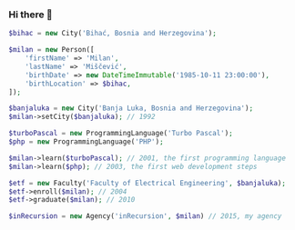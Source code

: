 ### Hi there 👋

<!--
**milan-miscevic/milan-miscevic** is a ✨ _special_ ✨ repository because its `README.md` (this file) appears on your GitHub profile.

Here are some ideas to get you started:

- 🔭 I’m currently working on ...
- 🌱 I’m currently learning ...
- 👯 I’m looking to collaborate on ...
- 🤔 I’m looking for help with ...
- 💬 Ask me about ...
- 📫 How to reach me: ...
- 😄 Pronouns: ...
- ⚡ Fun fact: ...
-->

```php
$bihac = new City('Bihać, Bosnia and Herzegovina');

$milan = new Person([
    'firstName' => 'Milan',
    'lastName' => 'Miščević',
    'birthDate' => new DateTimeImmutable('1985-10-11 23:00:00'),
    'birthLocation' => $bihac,
]);

$banjaluka = new City('Banja Luka, Bosnia and Herzegovina');
$milan->setCity($banjaluka); // 1992

$turboPascal = new ProgrammingLanguage('Turbo Pascal');
$php = new ProgrammingLanguage('PHP');

$milan->learn($turboPascal); // 2001, the first programming language
$milan->learn($php); // 2003, the first web development steps

$etf = new Faculty('Faculty of Electrical Engineering', $banjaluka);
$etf->enroll($milan); // 2004
$etf->graduate($milan); // 2010

$inRecursion = new Agency('inRecursion', $milan) // 2015, my agency
```